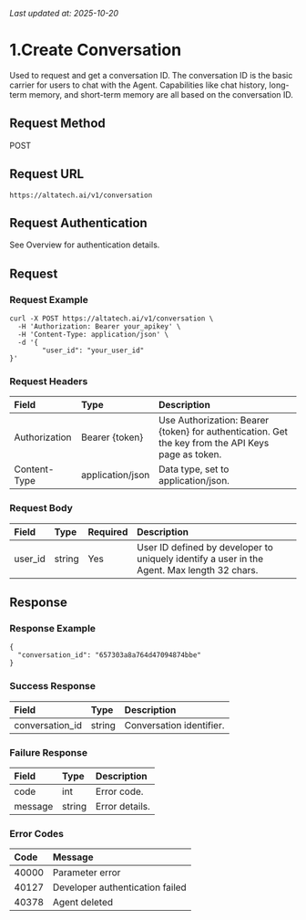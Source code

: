 _Last updated at: 2025-10-20_

# **1.Create Conversation**

Used to request and get a conversation ID. The conversation ID is the basic carrier for users to chat with the Agent. Capabilities like chat history, long-term memory, and short-term memory are all based on the conversation ID.

## **Request Method**

POST

## **Request URL**

`https://altatech.ai/v1/conversation`

## **Request Authentication**

See Overview for authentication details.

## **Request**

### **Request Example**

```
curl -X POST https://altatech.ai/v1/conversation \
  -H 'Authorization: Bearer your_apikey' \
  -H 'Content-Type: application/json' \
  -d '{
        "user_id": "your_user_id"
}'
```

### **Request Headers**

| Field | Type | Description |
| :---- | :---- | :---- |
| Authorization | Bearer {token} | Use Authorization: Bearer {token} for authentication. Get the key from the API Keys page as token. |
| Content-Type | application/json | Data type, set to application/json. |

### **Request Body**

| Field | Type | Required | Description |
| :---- | :---- | :---- | :---- |
| user\_id | string | Yes | User ID defined by developer to uniquely identify a user in the Agent. Max length 32 chars. |

## **Response**

### **Response Example**

```
{
  "conversation_id": "657303a8a764d47094874bbe" 
}
```

### **Success Response**

| Field | Type | Description |
| :---- | :---- | :---- |
| conversation\_id | string | Conversation identifier. |

### **Failure Response**

| Field | Type | Description |
| :---- | :---- | :---- |
| code | int | Error code. |
| message | string | Error details. |

### **Error Codes**

| Code | Message |
| :---- | :---- |
| 40000 | Parameter error |
| 40127 | Developer authentication failed |
| 40378 | Agent deleted |
